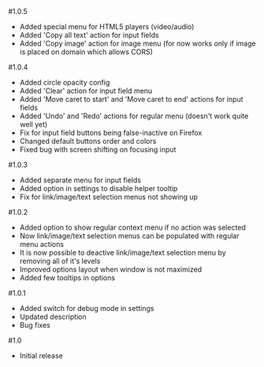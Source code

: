 #1.0.5
- Added special menu for HTML5 players (video/audio)
- Added 'Copy all text' action for input fields
- Added 'Copy image' action for image menu (for now works only if image is placed on domain which allows CORS)

#1.0.4
- Added circle opacity config
- Added 'Clear' action for input field menu
- Added 'Move caret to start' and 'Move caret to end' actions for input fields
- Added 'Undo' and 'Redo' actions for regular menu (doesn't work quite well yet)
- Fix for input field buttons being false-inactive on Firefox 
- Changed default buttons order and colors
- Fixed bug with screen shifting on focusing input

#1.0.3
- Added separate menu for input fields
- Added option in settings to disable helper tooltip
- Fix for link/image/text selection menus not showing up

#1.0.2
- Added option to show regular context menu if no action was selected
- Now link/image/text selection menus can be populated with regular menu actions
- It is now possible to deactive link/image/text selection menu by removing all of it's levels
- Improved options layout when window is not maximized
- Added few tooltips in options

#1.0.1
- Added switch for debug mode in settings
- Updated description
- Bug fixes

#1.0
- Initial release